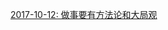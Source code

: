[2017-10-12: 做事要有方法论和大局观](https://github.com/CaroseKYS/Blog/blob/master/content/my-daily/2017-10-12.md)
